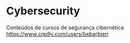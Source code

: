 # Cybersecurity
Conteúdos de cursos de segurança cibernética
https://www.credly.com/users/bebarbieri
